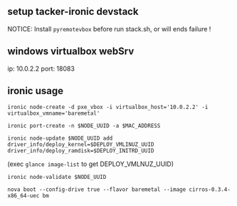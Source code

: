 ## setup tacker-ironic devstack

NOTICE: Install `pyremotevbox` before run stack.sh, or will ends failure !

## windows virtualbox webSrv

ip: 10.0.2.2 port: 18083

## ironic usage

`ironic node-create -d pxe_vbox -i virtualbox_host='10.0.2.2' -i virtualbox_vmname='baremetal'`

`ironic port-create -n $NODE_UUID -a $MAC_ADDRESS`

`ironic node-update $NODE_UUID add driver_info/deploy_kernel=$DEPLOY_VMLINUZ_UUID driver_info/deploy_ramdisk=$DEPLOY_INITRD_UUID`

(exec `glance image-list` to get DEPLOY_VMLNUZ_UUID)

`ironic node-validate $NODE_UUID`

`nova boot --config-drive true --flavor baremetal --image cirros-0.3.4-x86_64-uec bm`

